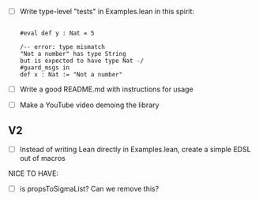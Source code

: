 - [ ] Write type-level "tests" in Examples.lean in this spirit:
    ```lean

    #eval def y : Nat = 5

    /-- error: type mismatch
    "Not a number" has type String
    but is expected to have type Nat -/
    #guard_msgs in
    def x : Nat := "Not a number"
    ```
- [ ] Write a good README.md with instructions for usage
- [ ] Make a YouTube video demoing the library



## V2
- [ ] Instead of writing Lean directly in Examples.lean, create a simple EDSL out of macros


NICE TO HAVE:
- [ ] is propsToSigmaList? Can we remove this?